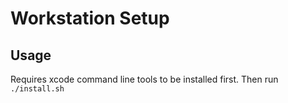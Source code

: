 # Workstation Setup

## Usage
Requires xcode command line tools to be installed first. Then run `./install.sh`
